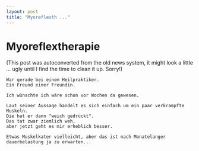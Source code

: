```yaml
---
layout: post
title: "Myoreflexth ..."
---
```

<h1>Myoreflextherapie</h1>
(This post was autoconverted from the old news system,
it might look a little ... ugly until I find the time
to clean it up.
Sorry!)

    War gerade bei einem Heilpraktiker.
    Ein Freund einer Freundin.
    
    Ich wünschte ich wäre schon vor Wochen da gewesen.
    
    Laut seiner Aussage handelt es sich einfach um ein paar verkrampfte Muskeln.
    Die hat er dann "weich gedrückt".
    Das tat zwar ziemlich weh,
    aber jetzt geht es mir erheblich besser.
    
    Etwas Muskelkater vielleicht, aber das ist nach Monatelanger dauerbelastung ja zu erwarten...
    

